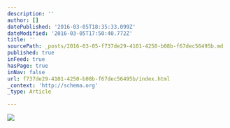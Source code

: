 ```yaml
---
description: ''
author: []
datePublished: '2016-03-05T18:35:33.099Z'
dateModified: '2016-03-05T17:50:40.772Z'
title: ''
sourcePath: _posts/2016-03-05-f737de29-4101-4250-b08b-f67dec56495b.md
published: true
inFeed: true
hasPage: true
inNav: false
url: f737de29-4101-4250-b08b-f67dec56495b/index.html
_context: 'http://schema.org'
_type: Article

---
```

![](https://the-grid-user-content.s3-us-west-2.amazonaws.com/bb18d0a1-0513-4d75-886e-49f5855af667.png)